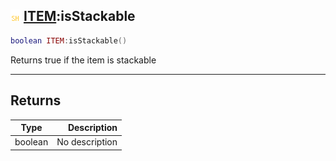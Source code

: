 ## ![shared](.gitbook/assets/shared.png) [ITEM](./readme/ITEM/README.md):isStackable

```lua
boolean ITEM:isStackable()
```

Returns true if the item is stackable

------
## Returns

| Type   | Description |
| ------ | ----------: |
| boolean | No description |

